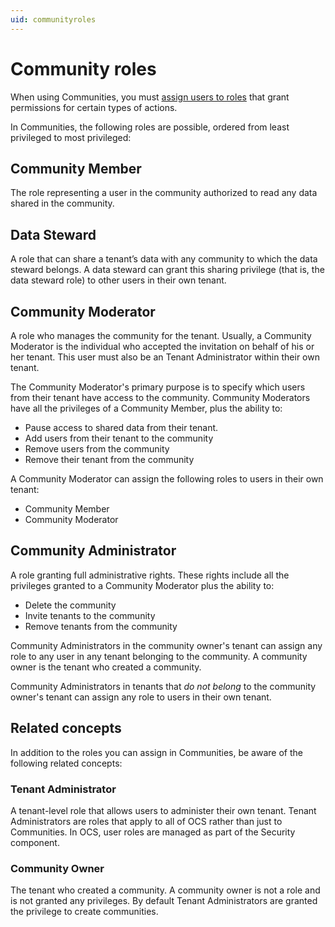 ```yaml
---
uid: communityroles
---
```


# Community roles

When using Communities, you must [assign users to roles](xref:managecommunityusers#assign-user-roles) that grant permissions for certain types of actions.

In Communities, the following roles are possible, ordered from least privileged to most privileged:

## Community Member

The role representing a user in the community authorized to read any data shared in the community.

## Data Steward

A role that can share a tenant’s data with any community to which the data steward belongs. A data steward can grant this sharing privilege (that is, the data steward role) to other users in their own tenant.

## Community Moderator

A role who manages the community for the tenant. Usually, a Community Moderator is the individual who accepted the invitation on behalf of his or her tenant. This user must also be an Tenant Administrator within their own tenant.

The Community Moderator's primary purpose is to specify which users from their tenant have access to the community. Community Moderators have all the privileges of a Community Member, plus the ability to:  

- Pause access to shared data from their tenant.
- Add users from their tenant to the community
- Remove users from the community
- Remove their tenant from the community

A Community Moderator can assign the following roles to users in their own tenant:

- Community Member
- Community Moderator

## Community Administrator

A role granting full administrative rights. These rights include all the privileges granted to a Community Moderator plus the ability to:

- Delete the community
- Invite tenants to the community
- Remove tenants from the community

Community Administrators in the community owner's tenant can assign any role to any user in any tenant belonging to the community. A community owner is the tenant who created a community.

Community Administrators in tenants that *do not belong* to the community owner's tenant can assign any role to users in their own tenant.

## Related concepts

In addition to the roles you can assign in Communities, be aware of the following related concepts:

### Tenant Administrator

A tenant-level role that allows users to administer their own tenant. Tenant Administrators are roles that apply to all of OCS rather than just to Communities. In OCS, user roles are managed as part of the Security component.

### Community Owner

The tenant who created a community. A community owner is not a role and is not granted any privileges. By default Tenant Administrators are granted the privilege to create communities.